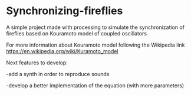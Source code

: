 # Synchronizing-fireflies
A simple project made with processing to simulate the synchronization of fireflies based on Kouramoto model of coupled oscillators

For more information about Kouramoto model following the Wikipedia link
https://en.wikipedia.org/wiki/Kuramoto_model

Next features to develop: 

-add a synth in order to reproduce sounds

-develop a better implementation of the equation (with more parameters)
